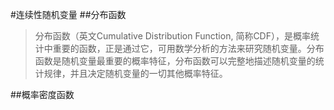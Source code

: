 #连续性随机变量
##分布函数
>分布函数（英文Cumulative Distribution Function, 简称CDF），是概率统计中重要的函数，正是通过它，可用数学分析的方法来研究随机变量。分布函数是随机变量最重要的概率特征，分布函数可以完整地描述随机变量的统计规律，并且决定随机变量的一切其他概率特征。

##概率密度函数